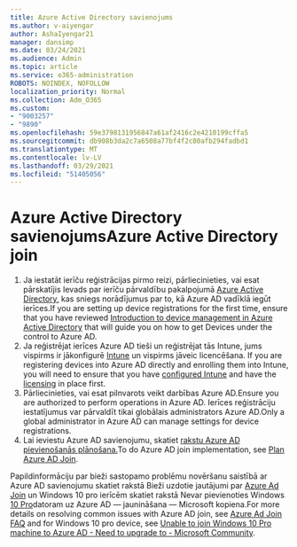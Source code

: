 ```yaml
---
title: Azure Active Directory savienojums
ms.author: v-aiyengar
author: AshaIyengar21
manager: dansimp
ms.date: 03/24/2021
ms.audience: Admin
ms.topic: article
ms.service: o365-administration
ROBOTS: NOINDEX, NOFOLLOW
localization_priority: Normal
ms.collection: Adm_O365
ms.custom:
- "9003257"
- "9890"
ms.openlocfilehash: 59e3798131956847a61af2416c2e4210199cffa5
ms.sourcegitcommit: db908b3da2c7a6508a77bf4f2c80afb294fadbd1
ms.translationtype: MT
ms.contentlocale: lv-LV
ms.lasthandoff: 03/29/2021
ms.locfileid: "51405056"
---
```

# <a name="azure-active-directory-join"></a><span data-ttu-id="932cc-102">Azure Active Directory savienojums</span><span class="sxs-lookup"><span data-stu-id="932cc-102">Azure Active Directory join</span></span>

1. <span data-ttu-id="932cc-103">Ja iestatāt ierīču reģistrācijas pirmo reizi, pārliecinieties, vai esat pārskatījis Ievads par ierīču pārvaldību pakalpojumā [Azure Active Directory,](/azure/active-directory/devices/overview) kas sniegs norādījumus par to, kā Azure AD vadīklā iegūt ierīces.</span><span class="sxs-lookup"><span data-stu-id="932cc-103">If you are setting up device registrations for the first time, ensure that you have reviewed [Introduction to device management in Azure Active Directory](/azure/active-directory/devices/overview) that will guide you on how to get Devices under the control to Azure AD.</span></span> 
1. <span data-ttu-id="932cc-104">Ja reģistrējat ierīces Azure AD tieši un reģistrējat tās Intune, jums vispirms ir jākonfigurē [Intune](/mem/intune/enrollment/device-enrollment) un vispirms jāveic licencēšana. [](/mem/intune/fundamentals/licenses-assign)</span><span class="sxs-lookup"><span data-stu-id="932cc-104">If you are registering devices into Azure AD directly and enrolling them into Intune, you will need to ensure that you have [configured Intune](/mem/intune/enrollment/device-enrollment) and have the [licensing](/mem/intune/fundamentals/licenses-assign) in place first.</span></span>
1. <span data-ttu-id="932cc-105">Pārliecinieties, vai esat pilnvarots veikt darbības Azure AD.</span><span class="sxs-lookup"><span data-stu-id="932cc-105">Ensure you are authorized to perform operations in Azure AD.</span></span> <span data-ttu-id="932cc-106">Ierīces reģistrāciju iestatījumus var pārvaldīt tikai globālais administrators Azure AD.</span><span class="sxs-lookup"><span data-stu-id="932cc-106">Only a global administrator in Azure AD can manage settings for device registrations.</span></span>
1. <span data-ttu-id="932cc-107">Lai ieviestu Azure AD savienojumu, skatiet [rakstu Azure AD pievienošanās plānošana.](/azure/active-directory/devices/azureadjoin-plan)</span><span class="sxs-lookup"><span data-stu-id="932cc-107">To do Azure AD join implementation, see [Plan Azure AD Join](/azure/active-directory/devices/azureadjoin-plan).</span></span>

<span data-ttu-id="932cc-108">Papildinformāciju par bieži sastopamo problēmu novēršanu saistībā ar Azure AD savienojumu skatiet rakstā Bieži uzdotie jautājumi par [Azure Ad Join](/azure/active-directory/devices/faq) un Windows 10 pro ierīcēm skatiet rakstā Nevar pievienoties Windows [10 Pro](https://answers.microsoft.com/en-us/msoffice/forum/msoffice_install-mso_win10-mso_365hp/unable-to-join-windows-10-pro-machine-to-azure-ad/abb1ca7d-b317-45ec-a628-e1c10eae2900)datoram uz Azure AD — jaunināšana — Microsoft kopiena.</span><span class="sxs-lookup"><span data-stu-id="932cc-108">For more details on resolving common issues with Azure AD join, see [Azure Ad Join FAQ](/azure/active-directory/devices/faq) and for Windows 10 pro device, see [Unable to join Windows 10 Pro machine to Azure AD - Need to upgrade to - Microsoft Community](https://answers.microsoft.com/en-us/msoffice/forum/msoffice_install-mso_win10-mso_365hp/unable-to-join-windows-10-pro-machine-to-azure-ad/abb1ca7d-b317-45ec-a628-e1c10eae2900).</span></span>
